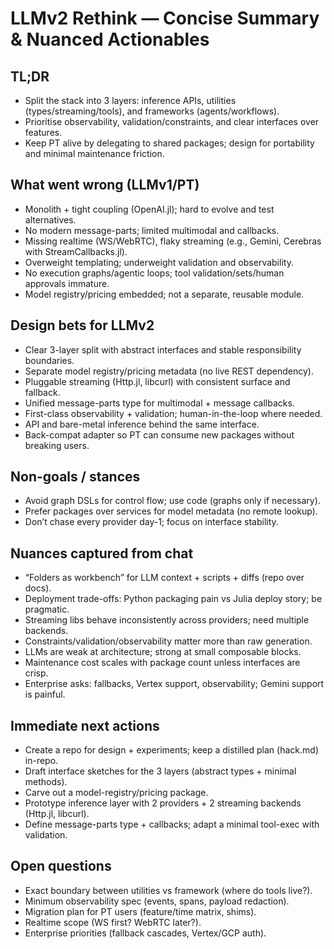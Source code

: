 # LLMv2 Rethink — Concise Summary & Nuanced Actionables

## TL;DR
- Split the stack into 3 layers: inference APIs, utilities (types/streaming/tools), and frameworks (agents/workflows).
- Prioritise observability, validation/constraints, and clear interfaces over features.
- Keep PT alive by delegating to shared packages; design for portability and minimal maintenance friction.

## What went wrong (LLMv1/PT)
- Monolith + tight coupling (OpenAI.jl); hard to evolve and test alternatives.
- No modern message-parts; limited multimodal and callbacks.
- Missing realtime (WS/WebRTC), flaky streaming (e.g., Gemini, Cerebras with StreamCallbacks.jl).
- Overweight templating; underweight validation and observability.
- No execution graphs/agentic loops; tool validation/sets/human approvals immature.
- Model registry/pricing embedded; not a separate, reusable module.

## Design bets for LLMv2
- Clear 3-layer split with abstract interfaces and stable responsibility boundaries.
- Separate model registry/pricing metadata (no live REST dependency).
- Pluggable streaming (Http.jl, libcurl) with consistent surface and fallback.
- Unified message-parts type for multimodal + message callbacks.
- First-class observability + validation; human-in-the-loop where needed.
- API and bare-metal inference behind the same interface.
- Back-compat adapter so PT can consume new packages without breaking users.

## Non-goals / stances
- Avoid graph DSLs for control flow; use code (graphs only if necessary).
- Prefer packages over services for model metadata (no remote lookup).
- Don’t chase every provider day-1; focus on interface stability.

## Nuances captured from chat
- “Folders as workbench” for LLM context + scripts + diffs (repo over docs).
- Deployment trade-offs: Python packaging pain vs Julia deploy story; be pragmatic.
- Streaming libs behave inconsistently across providers; need multiple backends.
- Constraints/validation/observability matter more than raw generation.
- LLMs are weak at architecture; strong at small composable blocks.
- Maintenance cost scales with package count unless interfaces are crisp.
- Enterprise asks: fallbacks, Vertex support, observability; Gemini support is painful.

## Immediate next actions
- Create a repo for design + experiments; keep a distilled plan (hack.md) in-repo.
- Draft interface sketches for the 3 layers (abstract types + minimal methods).
- Carve out a model-registry/pricing package.
- Prototype inference layer with 2 providers + 2 streaming backends (Http.jl, libcurl).
- Define message-parts type + callbacks; adapt a minimal tool-exec with validation.

## Open questions
- Exact boundary between utilities vs framework (where do tools live?).
- Minimum observability spec (events, spans, payload redaction).
- Migration plan for PT users (feature/time matrix, shims).
- Realtime scope (WS first? WebRTC later?).
- Enterprise priorities (fallback cascades, Vertex/GCP auth).